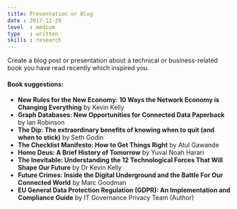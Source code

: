 ```yaml
---
title: Presentation or Blog
date : 2017-12-29
level  : medium
type   : written
skills : research
---
```

Create a blog post or presentation about a technical or business-related book you have read recently which inspired you.

#### Book suggestions:
- **New Rules for the New Economy: 10 Ways the Network Economy is Changing Everything** by Kevin Kelly
- **Graph Databases: New Opportunities for Connected Data Paperback** by Ian Robinson
- **The Dip: The extraordinary benefits of knowing when to quit (and when to stick)** by Seth Godin
- **The Checklist Manifesto: How to Get Things Right** by Atul Gawande
- **Homo Deus: A Brief History of Tomorrow** by Yuval Noah Harari
- **The Inevitable: Understanding the 12 Technological Forces That Will Shape Our Future** by Dr Kevin Kelly
- **Future Crimes: Inside the Digital Underground and the Battle For Our Connected World** by Marc Goodman
- **EU General Data Protection Regulation (GDPR): An Implementation and Compliance Guide** by IT Governance Privacy Team (Author)
